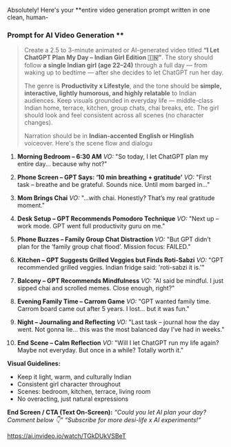 Absolutely! Here's your **entire video generation prompt written in one clean, human-
### Prompt for AI Video Generation **

> Create a 2.5 to 3-minute animated or AI-generated video titled **“I Let ChatGPT Plan My Day – Indian Girl Edition 🇮🇳”**. The story should follow **a single Indian girl (age 22–24)** through a full day — from waking up to bedtime — after she decides to let ChatGPT run her day.
>
> The genre is **Productivity x Lifestyle**, and the tone should be **simple, interactive, lightly humorous, and highly relatable** to Indian audiences. Keep visuals grounded in everyday life — middle-class Indian home, terrace, kitchen, group chats, chai breaks, etc. The girl should look and feel consistent across all scenes (no character changes).
>
> Narration should be in **Indian-accented English or Hinglish** voiceover. Here's the scene flow and dialogu

1. **Morning Bedroom – 6:30 AM**
   *VO:* "So today, I let ChatGPT plan my entire day... because why not?"

2. **Phone Screen – GPT Says: ‘10 min breathing + gratitude’**
   *VO:* "First task – breathe and be grateful. Sounds nice. Until mom barged in..."

3. **Mom Brings Chai**
   *VO:* "...with chai. Honestly? That’s my real gratitude moment."

4. **Desk Setup – GPT Recommends Pomodoro Technique**
   *VO:* "Next up – work mode. GPT went full productivity guru on me."

5. **Phone Buzzes – Family Group Chat Distraction**
   *VO:* "But GPT didn’t plan for the ‘family group chat flood’. Mission focus: FAILED."

6. **Kitchen – GPT Suggests Grilled Veggies but Finds Roti-Sabzi**
   *VO:* "GPT recommended grilled veggies. Indian fridge said: 'roti-sabzi it is.'"

7. **Balcony – GPT Recommends Mindfulness**
   *VO:* "AI said be mindful. I just sipped chai and scrolled memes. Close enough, right?"

8. **Evening Family Time – Carrom Game**
   *VO:* "GPT wanted family time. Carrom board came out after 5 years. I lost… but it was fun."

9. **Night – Journaling and Reflecting**
   *VO:* "Last task – journal how the day went. Not gonna lie… this was the most balanced day I’ve had in weeks."

10. **End Scene – Calm Reflection**
    *VO:* "Will I let ChatGPT run my life again? Maybe not everyday. But once in a while? Totally worth it."

**Visual Guidelines:**

* Keep it light, warm, and culturally Indian
* Consistent girl character throughout
* Scenes: bedroom, kitchen, terrace, living room
* No overacting, just natural expressions

 **End Screen / CTA (Text On-Screen):**
*“Could you let AI plan your day? Comment below 👇”*
*“Subscribe for more desi-life x AI experiments!”*

https://ai.invideo.io/watch/TGkDUkVSBeT
